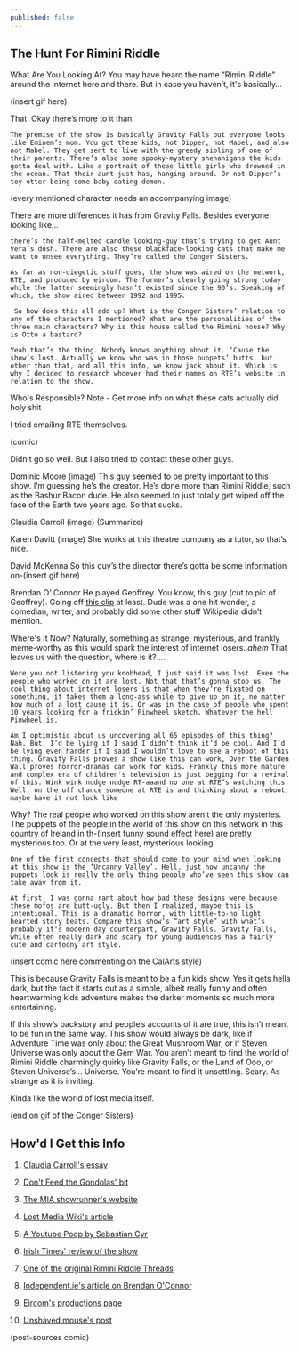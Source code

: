 ```yaml
---
published: false
---
```

## The Hunt For Rimini Riddle

What Are You Looking At?
	You may have heard the name “Rimini Riddle” around the internet here and there. But in case you haven’t, it's basically… 

(insert gif here)

 That. Okay there’s more to it than. 

	The premise of the show is basically Gravity Falls but everyone looks like Eminem’s mom. You got these kids, not Dipper, not Mabel, and also not Mabel. They get sent to live with the greedy sibling of one of their parents. There’s also some spooky-mystery shenanigans the kids gotta deal with. Like a portrait of these little girls who drowned in the ocean. That their aunt just has, hanging around. Or not-Dipper’s toy otter being some baby-eating demon.
    
(every mentioned character needs an accompanying image)

There are more differences it has from Gravity Falls. Besides everyone looking like...

	there’s the half-melted candle looking-guy that’s trying to get Aunt Vera’s dosh. There are also these blackface-looking cats that make me want to unsee everything. They’re called the Conger Sisters.

	As far as non-diegetic stuff goes, the show was aired on the network, RTE, and produced by eircom. The former’s clearly going strong today while the latter seemingly hasn’t existed since the 90’s. Speaking of which, the show aired between 1992 and 1995.

     So how does this all add up? What is the Conger Sisters’ relation to any of the characters I mentioned? What are the personalities of the three main characters? Why is this house called the Rimini house? Why is Otto a bastard?

	Yeah that’s the thing. Nobody knows anything about it. ‘Cause the show’s lost. Actually we know who was in those puppets’ butts, but other than that, and all this info, we know jack about it. Which is why I decided to research whoever had their names on RTE’s website in relation to the show.


Who's Responsible? Note - Get more info on what these cats actually did holy shit

I tried emailing RTE themselves. 

(comic)

Didn’t go so well. But I also tried to contact these other guys.

Dominic Moore
(image)	This guy seemed to be pretty important to this show. I’m guessing he’s the creator. He’s done more than Rimini Riddle, such as the Bashur Bacon dude. He also seemed to just totally get wiped off the face of the Earth two years ago. So that sucks.

Claudia Carroll
(image) (Summarize)

Karen Davitt
(image) She works at this theatre company as a tutor, so that’s nice.

David McKenna
So this guy’s the director there’s gotta be some information on-(insert gif here)

Brendan O’ Connor
He played Geoffrey. You know, this guy (cut to pic of Geoffrey). Going off [this clip](https://www.youtube.com/watch?v=FCrSTBRkqUY) at least. Dude was a one hit wonder, a comedian, writer, and probably did some other stuff Wikipedia didn’t mention.


Where's It Now?
	Naturally, something as strange, mysterious, and frankly meme-worthy as this would spark the interest of internet losers. *ahem* That leaves us with the question, where is it? …

	Were you not listening you knobhead, I just said it was lost. Even the people who worked on it are lost. Not that that’s gonna stop us. The cool thing about internet losers is that when they’re fixated on something, it takes them a long-ass while to give up on it, no matter how much of a lost cause it is. Or was in the case of people who spent 10 years looking for a frickin’ Pinwheel sketch. Whatever the hell Pinwheel is.

	Am I optimistic about us uncovering all 65 episodes of this thing? Nah. But, I’d be lying if I said I didn’t think it’d be cool. And I’d be lying even harder if I said I wouldn’t love to see a reboot of this thing. Gravity Falls proves a show like this can work, Over the Garden Wall proves horror-dramas can work for kids. Frankly this more mature and complex era of children's television is just begging for a revival of this. Wink wink nudge nudge RT-aaand no one at RTE’s watching this. Well, on the off chance someone at RTE is and thinking about a reboot, maybe have it not look like 


Why?
	The real people who worked on this show aren’t the only mysteries. The puppets of the people in the world of this show on this network in this country of Ireland in th-(insert funny sound effect here)
are pretty mysterious too. Or at the very least, mysterious looking.

	One of the first concepts that should come to your mind when looking at this show is the ‘Uncanny Valley’. Hell, just how uncanny the puppets look is really the only thing people who’ve seen this show can take away from it.

	At first, I was gonna rant about how bad these designs were because these mofos are butt-ugly. But then I realized, maybe this is intentional. This is a dramatic horror, with little-to-no light hearted story beats. Compare this show’s “art style” with what’s probably it's modern day counterpart, Gravity Falls. Gravity Falls, while often really dark and scary for young audiences has a fairly cute and cartoony art style. 

(insert comic here commenting on the CalArts style)

This is because Gravity Falls is meant to be a fun kids show. Yes it gets hella dark, but the fact it starts out as a simple, albeit really funny and often heartwarming kids adventure makes the darker moments so much more entertaining. 

If this show’s backstory and people’s accounts of it are true, this isn’t meant to be fun in the same way. This show would always be dark, like if Adventure Time was only about the Great Mushroom War, or if Steven Universe was only about the Gem War. You aren’t meant to find the world of Rimini Riddle charmingly quirky like Gravity Falls, or the Land of Ooo, or Steven Universe’s… Universe. You’re meant to find it unsettling. Scary. As strange as it is inviting.

Kinda like the world of lost media itself.

(end on gif of the Conger Sisters)

## How'd I Get this Info

1. [Claudia Carroll's essay](https://web.archive.org/web/20171205194055/http://www.rte.ie/tv50/essays/claudiacarroll.html)

2. [Don't Feed the Gondolas' bit](https://www.youtube.com/watch?v=FCrSTBRkqUY_)

3. [The MIA showrunner's website](http://dominicmoore.ie/index.php/about/)

4. [Lost Media Wiki's article](https://lostmediawiki.com/The_Rimini_Riddle_(partially_found_Irish_puppet_TV_series;_1992-1995))

5. [A Youtube Poop by Sebastian Cyr](https://www.youtube.com/watch?v=xxGzp9RYTZ8)

6. [Irish Times' review of the show](https://www.irishtimes.com/culture/rimini-riddle-1.38878)

7. [One of the original Rimini Riddle Threads](https://www.boards.ie/b/thread/2055385106)

8. [Independent.ie's article on Brendan O'Connor](https://www.independent.ie/ca/entertainment/television/still-goading-himself-with-a-very-sharp-stick-brendan-oconnor-is-back-on-our-screens-34712775.html)

9. [Eircom's productions page](http://homepage.eircom.net/~evalundin/productions.htm)

10. [Unshaved mouse's post](https://unshavedmouse.com/2018/03/22/rimini-riddle-like-someone-figured-out-how-to-film-a-nightmare/)


(post-sources comic)

